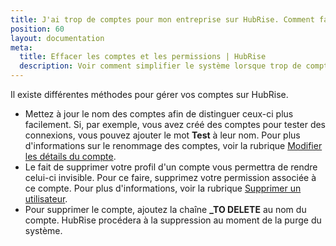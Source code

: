 ```yaml
---
title: J'ai trop de comptes pour mon entreprise sur HubRise. Comment faire un nettoyage ?
position: 60
layout: documentation
meta:
  title: Effacer les comptes et les permissions | HubRise
  description: Voir comment simplifier le système lorsque trop de comptes ont été créés pour votre entreprise sur HubRise. Renommez-les, supprimez-les ou retirez des permissions.
---
```


Il existe différentes méthodes pour gérer vos comptes sur HubRise.

- Mettez à jour le nom des comptes afin de distinguer ceux-ci plus facilement. Si, par exemple, vous avez créé des comptes pour tester des connexions, vous pouvez ajouter le mot **Test** à leur nom. Pour plus d'informations sur le renommage des comptes, voir la rubrique [Modifier les détails du compte](/docs/comptes#modifier-les-d-tails-du-compte).
- Le fait de supprimer votre profil d'un compte vous permettra de rendre celui-ci invisible. Pour ce faire, supprimez votre permission associée à ce compte. Pour plus d'informations, voir la rubrique [Supprimer un utilisateur](/docs/permissions#supprimer-un-utilisateur).
- Pour supprimer le compte, ajoutez la chaîne **_TO DELETE** au nom du compte. HubRise procédera à la suppression au moment de la purge du système.

